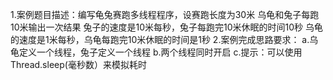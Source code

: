 1.案例题目描述：编写龟兔赛跑多线程程序，设赛跑长度为30米
	乌龟和兔子每跑10米输出一次结果
	兔子的速度是10米每秒，兔子每跑完10米休眠的时间10秒
	乌龟的速度是1米每秒，乌龟每跑完10米休眠的时间是1秒
2.案例完成思路要求：
a.乌龟定义一个线程，兔子定义一个线程
b.两个线程同时开启
c.提示：可以使用Thread.sleep(毫秒数）来模拟耗时
